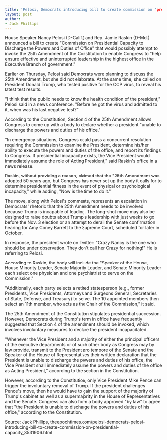 ```yaml
---
title: 'Pelosi, Democrats introducing bill to create commission on 'presidential capacity''
layout: post
author:
- Jack Phillips
---
```


House Speaker Nancy Pelosi (D-Calif.) and Rep. Jamie Raskin (D-Md.) announced a bill to create "Commission on Presidential Capacity to Discharge the Powers and Duties of Office" that would possibly attempt to invoke the 25th Amendment of the Constitution to enable Congress to "help ensure effective and uninterrupted leadership in the highest office in the Executive Branch of government."

Earlier on Thursday, Pelosi said Democrats were planning to discuss the 25th Amendment, but she did not elaborate. At the same time, she called on President Donald Trump, who tested positive for the CCP virus, to reveal his latest test results.

"I think that the public needs to know the health condition of the president," Pelosi said in a news conference. "Before he got the virus and admitted to it, when was his last negative test?"

According to the Constitution, Section 4 of the 25th Amendment allows Congress to come up with a body to declare whether a president "unable to discharge the powers and duties of his office."

"In emergency situations, Congress could pass a concurrent resolution requiring the Commission to examine the President, determine his/her ability to execute the powers and duties of the office, and report its findings to Congress. If presidential incapacity exists, the Vice President would immediately assume the role of Acting President," said Raskin's office in a news release.

Raskin, without providing a reason, claimed that the "25th Amendment was adopted 50 years ago, but Congress has never set up the body it calls for to determine presidential fitness in the event of physical or psychological incapacity," while adding, "Now is the time to do it."

The move, along with Pelosi's comments, represents an escalation in Democrats' rhetoric that the 25th Amendment needs to be involved because Trump is incapable of leading. The long-shot move may also be designed to raise doubts about Trump's leadership with just weeks to go before the Nov. 3 election or an attempt to derail the Senate confirmation hearing for Amy Coney Barrett to the Supreme Court, scheduled for later in October.

In response, the president wrote on Twitter: "Crazy Nancy is the one who should be under observation. They don't call her Crazy for nothing!" He is referring to Pelosi.

According to Raskin, the body will include the "Speaker of the House, House Minority Leader, Senate Majority Leader, and Senate Minority Leader each select one physician and one psychiatrist to serve on the Commission."

"Additionally, each party selects a retired statesperson (e.g., former Presidents, Vice Presidents, Attorneys and Surgeons General, Secretaries of State, Defense, and Treasury) to serve. The 10 appointed members then select an 11th member, who acts as the Chair of the Commission," it said.

The 25th Amendment of the Constitution stipulates presidential succession. However, Democrats during Trump's term in office have frequently suggested that Section 4 of the amendment should be invoked, which involves involuntary measures to declare the president incapacitated.

"Whenever the Vice President and a majority of either the principal officers of the executive departments or of such other body as Congress may by law provide, transmit to the President pro tempore of the Senate and the Speaker of the House of Representatives their written declaration that the President is unable to discharge the powers and duties of his office, the Vice President shall immediately assume the powers and duties of the office as Acting President," according to the section in the Constitution.

However, according to the Constitution, only Vice President Mike Pence can trigger the involuntary removal of Trump. If the president challenges Pence's move, then he would have to gain the support of the majority of Trump's cabinet as well as a supermajority in the House of Representatives and the Senate. Congress can also form a body approved "by law" to agree that "the President is unable to discharge the powers and duties of his office," according to the Constitution.

Source: Jack Phillips, theepochtimes.com/pelosi-democrats-pelosi-introducing-bill-to-create-commission-on-presidential-capacity\_3531906.html
